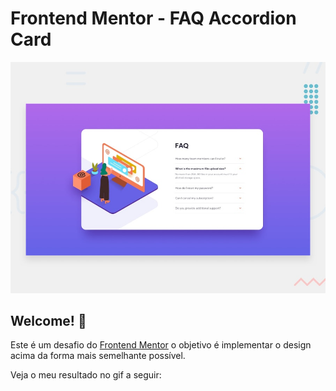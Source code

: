 # Frontend Mentor - FAQ Accordion Card

![Design preview for the FAQ Accordion Card coding challenge](./design/desktop-preview.jpg)

## Welcome! 👋

Este é um desafio do [Frontend Mentor](https://www.frontendmentor.io) o objetivo é implementar o design acima da forma mais semelhante possível.

Veja o meu resultado no gif a seguir: 



